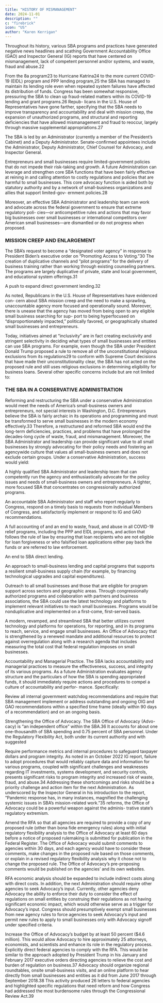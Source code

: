 ```yaml
---
title: "HISTORY OF MISMANAGEMENT"
date: 2024-11-01
description: ""
c: "firebrick"
icon: "US"
author: "Karen Kerrigan"
---
```



Throughout its history, various SBA programs and practices have generated negative news headlines and scathing Government Accountability Office (GAO) and Inspector General (IG) reports that have centered on mismanagement, lack of competent personnel and/or systems, and waste, fraud and abuse.22

From the 8a program23 to Hurricane Katrina24 to the more current COVID-19 (EIDL) program and PPP lending program,25 the SBA has managed to maintain its lending role even when repeated system failures have affected its distribution of funds. Congress has been somewhat responsive, pressuring the SBA to clean up fraud-related matters within its COVID-19 lending and grant programs.26 Repub- licans in the U.S. House of Representatives have gone farther, specifying that the SBA needs to improve transparency and accountability and deal with mission creep, the expansion of unauthorized programs, and structural and reporting deficiencies that have allowed mismanagement and fraud to reoccur, largely through massive supplemental appropriations.27

The SBA is led by an Administrator (currently a member of the President’s
Cabinet) and a Deputy Administrator. Senate-confirmed appointees include the Administrator, Deputy Administrator, Chief Counsel for Advocacy, and Inspector General.

Entrepreneurs and small businesses require limited-government policies that
do not impede their risk-taking and growth. A future Administration can leverage
and strengthen core SBA functions that have been fairly effective at reining in
and calling attention to costly regulations and policies that are harmful to small
businesses. This core advocacy function is aided both by statutory authority and
by a network of small-business organizations and allies that support limited-gov-
ernment policies.28

Moreover, an effective SBA Administrator and leadership team can work and
advocate across the federal government to ensure that extreme regulatory poli-
cies—or anticompetitive rules and actions that may favor big businesses over small
businesses or international competitors over American small businesses—are
dismantled or do not progress when proposed.


### MISSION CREEP AND ENLARGEMENT

The SBA’s request to become a “designated voter agency” in response to
President Biden’s executive order on “Promoting Access to Voting.”30
The creation of duplicative channels and “pilot programs” for the delivery of
business training rather than working through existing counseling partners.
The programs are largely duplicative of private, state and local government,
and educational system offerings.31

A push to expand direct government lending.32

As noted, Republicans in the U.S. House of Representatives have evidenced con-
cern about SBA mission creep and the need to make a sprawling, unaccountable
agency more focused and operationally sound. Moreover, there is unease that the
agency has moved from being open to any eligible small business searching for sup-
port to being hyperfocused on “disproportionately impacted,” politically favored,
or geographically situated small businesses and entrepreneurs.

Today, initiatives aimed at “inclusivity” are in fact creating exclusivity and
stringent selectivity in deciding what types of small businesses and entities can
use SBA programs. For example, even though the SBA under President Donald
Trump proposed a rule to remove all of the unconstitutional religious exclusions
from its regulations29 to conform with Supreme Court decisions that have made
their unconstitutionality clear, the SBA has not acted on the proposed rule and
still uses religious exclusions in determining eligibility for business loans. Several
other specific concerns include but are not limited to:


###  THE SBA IN A CONSERVATIVE ADMINISTRATION

Reforming and restructuring the SBA under a conservative Administration
would meet the needs of America’s small-business owners and entrepreneurs,
not special interests in Washington, D.C. Entrepreneurs believe the SBA is fairly
archaic in its operations and programming and must be transformed to serve
small businesses in the modern economy effectively.33 Therefore, a restructured
and reformed SBA would end the long-term deficiencies, practices, and problems
that have prolonged the decades-long cycle of waste, fraud, and mismanagement.
Moreover, the SBA Administrator and leadership can provide significant value to
all small businesses by strongly advocating for their policy needs and fostering an
agencywide culture that values all small-business owners and does not exclude
certain groups. Under a conservative Administration, success would yield:


A highly qualified SBA Administrator and leadership team that can
competently run the agency and enthusiastically advocate for the policy
issues and needs of small-business owners and entrepreneurs.
A tighter, more focused SBA that concentrates on congressionally
authorized programs.

An accountable SBA Administrator and staff who report regularly to
Congress, respond on a timely basis to requests from individual Members
of Congress, and satisfactorily implement or respond to IG and GAO
recommendations.

A full accounting of and an end to waste, fraud, and abuse in all COVID-19
relief programs, including the PPP and EIDL programs, and action that
follows the rule of law by ensuring that loan recipients who are not eligible
for loan forgiveness or who falsified loan applications either pay back the
funds or are referred to law enforcement.

An end to SBA direct lending.

An approach to small-business lending and capital programs that supports
a resilient small-business supply chain (for example, by financing
technological upgrades and capital expenditures).

Outreach to all small businesses and those that are eligible for program
support across sectors and geographic areas. Through congressionally
authorized programs and collaboration with partners and business
associations, the SBA could use the latest technology and platforms to implement relevant initiatives to reach small businesses. Programs would
be nonduplicative and implemented on a first-come, first-served basis.

A modern, revamped, and streamlined SBA that better utilizes current
technology and platforms for operations, for reporting, and in its programs
to reach, service, and engage small businesses.
An Office of Advocacy that is strengthened by a renewed mandate and
additional resources to protect against overregulation along with a research
agenda that includes measuring the total cost that federal regulation
imposes on small businesses.

Accountability and Managerial Practice. The SBA lacks accountability and
managerial practices to measure the effectiveness, success, and integrity of its
various programs. As a future Administration evaluates agency structure and the
particulars of how the SBA is spending appropriated funds, it should immediately
require actions and procedures to compel a culture of accountability and perfor-
mance. Specifically:

Review all internal government watchdog recommendations and
require that SBA management implement or address outstanding
and ongoing OIG and GAO recommendations within a specified
time frame (ideally within 90 days of a recommendation) and on an
ongoing basis.

Strengthening the Office of Advocacy. The SBA Office of Advocacy (Advo-
cacy) is “an independent office” within the SBA.36 It accounts for about one
one-thousandth of SBA spending and 0.75 percent of SBA personnel. Under the
Regulatory Flexibility Act, both under its current authority and with suggested


Require performance metrics and internal procedures to safeguard
taxpayer dollars and program integrity. As noted in an October 2022
IG report, failure to adopt procedures that would reliably capture data and
information for various programs, coupled with significant challenges and
weaknesses regarding IT investments, systems development, and security
controls, presents significant risks to program integrity and increased
risk of waste, fraud, and abuse.34 Addressing these shortcomings and risks
should be a priority challenge and action item for the next Administration.
As underscored by the Inspector General in his introduction to the report,
“Pandemic response has, in many instances, magnified the challenging
systemic issues in SBA’s mission-related work.”35
reforms, the Office of Advocacy could be a powerful weapon against the adminis-
trative state’s regulatory extremism.

Amend the RFA so that all agencies are required to provide a copy
of any proposed rule (other than bona fide emergency rules) along
with initial regulatory flexibility analysis to the Office of Advocacy
at least 60 days before a notice of proposed rulemaking is submitted
for publication in the Federal Register. The Office of Advocacy would
submit comments to agencies within 30 days, and each agency would have
to consider these comments, make changes in the proposed rule based
on those comments, or explain in a revised regulatory flexibility analysis
why it chose not to change the proposed rule. The Office of Advocacy’s
pre-proposing comments would be published on the agencies’ and its
own websites.

RFA economic analysis should be expanded to include indirect costs
along with direct costs. In addition, the next Administration should
require other agencies to seek Advocacy’s input. Currently, other agencies
deny Advocacy the ability to enforce their duty to consider the effect of
regulations on small entities by construing their regulations as not having
significant economic impact, which would otherwise serve as a trigger for
Advocacy’s input. Congress should presumptively exempt small businesses
from new agency rules to force agencies to seek Advocacy’s input and
permit new rules to apply to small businesses only with Advocacy signoff
under specified criteria.

Increase the Office of Advocacy’s budget by at least 50 percent ($4.6
million). This would allow Advocacy to hire approximately 25 attorneys,
economists, and scientists and enhance its role in the regulatory process.
Explicitly direct federal agencies to comply with the RFA. This would
be similar to the approach adopted by President Trump in his January and
February 2017 executive orders directing agencies to relieve the cost and
burden of regulation on business.37 Advocacy should organize regional
roundtables, onsite small-business visits, and an online platform to hear
directly from small businesses and entities as it did from June 2017 through
September 2018.38 This activity produced 26 letters to federal agencies
and highlighted specific regulations that need reform and how Congress
had addressed the most burdensome rules through the Congressional
Review Act.39

